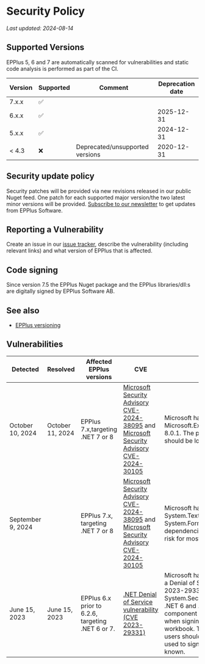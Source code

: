 # Security Policy

_Last updated: 2024-08-14_

## Supported Versions

EPPlus 5, 6 and 7 are automatically scanned for vulnerabilities and static code analysis is performed as part of the CI. 

| Version | Supported          | Comment            | Deprecation date |
| ------- | ------------------ | ------------------ |----|
| 7.x.x   | :white_check_mark: |                    ||
| 6.x.x   | :white_check_mark: |                    |2025-12-31|
| 5.x.x   | :white_check_mark: |                    |2024-12-31|
| < 4.3   | :x:                |Deprecated/unsupported versions|2020-12-31|

## Security update policy
Security patches will be provided via new revisions released in our public Nuget feed. One patch for each supported major version/the two latest minor versions will be provided. [Subscribe to our newsletter](https://epplussoftware.com/en/Home/Newsletter) to get updates from EPPlus Software.

## Reporting a Vulnerability

Create an issue in our [issue tracker](https://github.com/EPPlusSoftware/EPPlus/issues), describe the vulnerability (including relevant links) and what version of EPPlus that is affected.

## Code signing 
Since version 7.5 the EPPlus Nuget package and the EPPlus libraries/dll:s are digitally signed by EPPlus Software AB.

## See also
- [EPPlus versioning](https://github.com/EPPlusSoftware/EPPlus/wiki/Releases-versioning)

## Vulnerabilities
|Detected|Resolved|Affected EPPlus versions|CVE|Our comment|Resolution|
|--------|--------| ----------------------|---|----------|----------|
|October 10, 2024|October 11, 2024|EPPlus 7.x,targeting .NET 7 or 8|[Microsoft Security Advisory CVE-2024-38095](https://github.com/advisories/GHSA-447r-wph3-92pm) and [Microsoft Security Advisory CVE-2024-30105](https://github.com/advisories/GHSA-hh2w-p6rv-4g7w)|Microsoft has released a security fix in Microsoft.Extensions.Configuration.Json 8.0.1. The potential risk for most users should be low.|Patch  released in version 7.4.1|
|September 9, 2024||EPPlus 7.x, targeting .NET 7 or 8|[Microsoft Security Advisory CVE-2024-38095](https://github.com/advisories/GHSA-447r-wph3-92pm) and [Microsoft Security Advisory CVE-2024-30105](https://github.com/advisories/GHSA-hh2w-p6rv-4g7w)|Microsoft has released security fixes for System.Text.Json and System.Formats.Asn1 (transient dependencies in EPPlus). The potential risk for most users should be low.|Patch  released in version 7.3.2|
|June 15, 2023|June 15, 2023|EPPlus 6.x prior to 6.2.6, targeting .NET 6 or 7.|[.NET Denial of Service vulnerability (CVE 2023-29331)](https://github.com/advisories/GHSA-555c-2p6r-68mm)|Microsoft has released a security fix for a Denial of Service vulnerability (CVE-2023-29331) in System.Security.Cryptography.Pkcs for .NET 6 and .NET 7. EPPlus uses this component for x509 certificates used when signing VBA projects in a workbook. The potential risk for most users should be low, as the certificates used to sign your workbooks are usually known.|Upgrade to EPPlus 6.2.6 or higher|
